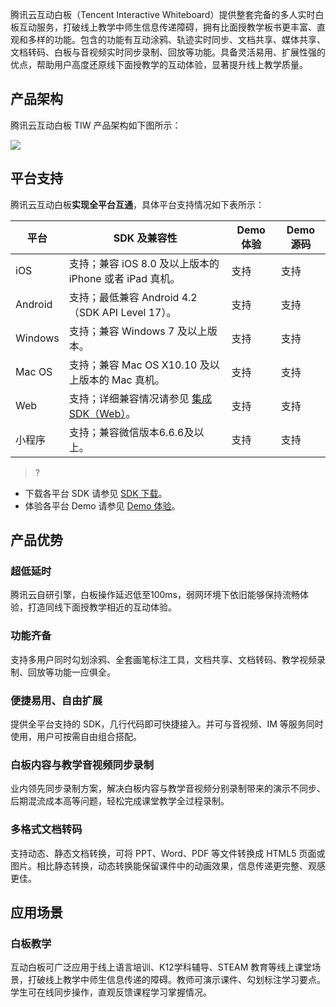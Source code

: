 腾讯云互动白板（Tencent Interactive Whiteboard）提供整套完备的多人实时白板互动服务，打破线上教学中师生信息传递障碍，拥有比面授教学板书更丰富、直观和多样的功能。包含的功能有互动涂鸦、轨迹实时同步、文档共享、媒体共享、文档转码、白板与音视频实时同步录制、回放等功能。具备灵活易用、扩展性强的优点，帮助用户高度还原线下面授教学的互动体验，显著提升线上教学质量。

## 产品架构

腾讯云互动白板 TIW 产品架构如下图所示：

![](https://main.qcloudimg.com/raw/fa9d05c4770cd64703e948c456946d9d.svg)

## 平台支持

腾讯云互动白板**实现全平台互通**，具体平台支持情况如下表所示：

| 平台 | SDK 及兼容性 | Demo 体验 | Demo 源码 |
|------|------|------|------|
| iOS | 支持；兼容 iOS 8.0 及以上版本的 iPhone 或者 iPad 真机。 | 支持 | 支持 |
| Android | 支持；最低兼容 Android 4.2（SDK API Level 17）。 | 支持 | 支持 |
| Windows | 支持；兼容 Windows 7 及以上版本。 | 支持 | 支持 |
| Mac OS | 支持；兼容 Mac OS X10.10 及以上版本的 Mac 真机。 | 支持 | 支持 |
| Web | 支持；详细兼容情况请参见 [集成 SDK（Web）](https://cloud.tencent.com/document/product/1137/39920)。| 支持 | 支持 |
| 小程序 | 支持；兼容微信版本6.6.6及以上。 | 支持 | 支持 |

>?
- 下载各平台 SDK 请参见 [SDK 下载](https://cloud.tencent.com/document/product/1137/39896)。
- 体验各平台 Demo 请参见 [Demo 体验](https://cloud.tencent.com/document/product/1137/39894)。

## 产品优势

### 超低延时
腾讯云自研引擎，白板操作延迟低至100ms，弱网环境下依旧能够保持流畅体验，打造同线下面授教学相近的互动体验。

### 功能齐备
支持多用户同时勾划涂鸦、全套画笔标注工具，文档共享、文档转码、教学视频录制、回放等功能一应俱全。

### 便捷易用、自由扩展
提供全平台支持的 SDK，几行代码即可快捷接入。并可与音视频、IM 等服务同时使用，用户可按需自由组合搭配。

### 白板内容与教学音视频同步录制
业内领先同步录制方案，解决白板内容与教学音视频分别录制带来的演示不同步、后期混流成本高等问题，轻松完成课堂教学全过程录制。

### 多格式文档转码
支持动态、静态文档转换，可将 PPT、Word、PDF 等文件转换成 HTML5 页面或图片。相比静态转换，动态转换能保留课件中的动画效果，信息传递更完整、观感更佳。

## 应用场景
 
### 白板教学
互动白板可广泛应用于线上语言培训、K12学科辅导、STEAM 教育等线上课堂场景，打破线上教学中师生信息传递的障碍。教师可演示课件、勾划标注学习要点。学生可在线同步操作，直观反馈课程学习掌握情况。
